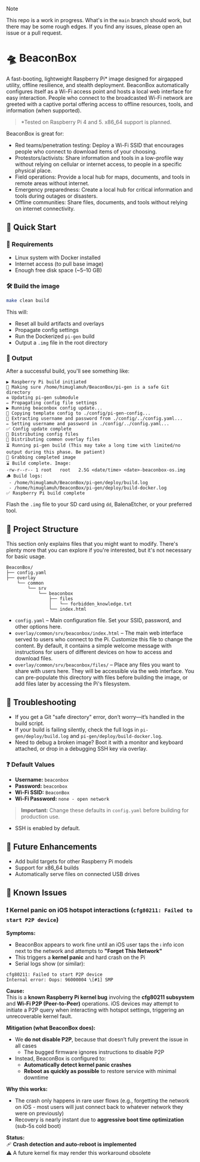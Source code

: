> [!NOTE]
> This repo is a work in progress. What's in the `main` branch should work, but there may be some rough edges. If you find any issues, please open an issue or a pull request.


# 🛸 BeaconBox

A fast-booting, lightweight Raspberry Pi* image designed for airgapped utility, offline resilience, and stealth deployment. BeaconBox automatically configures itself as a Wi-Fi access point and hosts a local web interface for easy interaction. People who connect to the broadcasted Wi-Fi network are greeted with a captive portal offering access to offline resources, tools, and information (when supported).

> *Tested on Raspberry Pi 4 and 5. x86_64 support is planned.

BeaconBox is great for:

- Red teams/penetration testing: Deploy a Wi-Fi SSID that encourages people who connect to download items of your choosing.
- Protestors/activists: Share information and tools in a low-profile way without relying on cellular or internet access, to people in a specific physical place.
- Field operations: Provide a local hub for maps, documents, and tools in remote areas without internet.
- Emergency preparedness: Create a local hub for critical information and tools during outages or disasters.
- Offline communities: Share files, documents, and tools without relying on internet connectivity.

## 🚀 Quick Start

### 🔧 Requirements

- Linux system with Docker installed
- Internet access (to pull base image)
- Enough free disk space (~5–10 GB)

### 🛠️ Build the image

```bash
make clean build
````

This will:

* Reset all build artifacts and overlays
* Propagate config settings
* Run the Dockerized `pi-gen` build
* Output a `.img` file in the root directory

### 📁 Output

After a successful build, you'll see something like:

```
▶️ Raspberry Pi build initiated
🧷 Making sure /home/himuglamuh/BeaconBox/pi-gen is a safe Git directory
♻️ Updating pi-gen submodule
✏️ Propagating config file settings
▶️ Running beaconbox config update...
📂 Copying template config to ./config/pi-gen-config...
🤲 Extracting username and password from ./config/../config.yaml...
✏️ Setting username and password in ./config/../config.yaml...
✅ Config update complete
📂 Distributing config files
📂 Distributing common overlay files
⏳ Running pi-gen build (This may take a long time with limited/no output during this phase. Be patient)
🫱 Grabbing completed image
⌛ Build complete. Image:
-rw-r--r-- 1 root   root   2.5G <date/time> <date>-beaconbox-os.img
🪵 Build logs: 
 - /home/himuglamuh/BeaconBox/pi-gen/deploy/build.log
 - /home/himuglamuh/BeaconBox/pi-gen/deploy/build-docker.log
✅ Raspberry Pi build complete
```

Flash the `.img` file to your SD card using `dd`, BalenaEtcher, or your preferred tool.

## 🧱 Project Structure

This section only explains files that you might want to modify. There's plenty more that you can explore if you're interested, but it's not necessary for basic usage.

```
BeaconBox/
├── config.yaml
├── overlay
    └── common
        └── srv
            └── beaconbox
                ├── files
                │   └── forbidden_knowledge.txt
                └── index.html
```

- `config.yaml` – Main configuration file. Set your SSID, password, and other options here.
- `overlay/common/srv/beaconbox/index.html` – The main web interface served to users who connect to the Pi. Customize this file to change the content. By default, it contains a simple welcome message with instructions for users of different devices on how to access and download files.
- `overlay/common/srv/beaconbox/files/` – Place any files you want to share with users here. They will be accessible via the web interface. You can pre-populate this directory with files before building the image, or add files later by accessing the Pi's filesystem.

## 🐛 Troubleshooting

- If you get a Git "safe directory" error, don’t worry—it’s handled in the build script.
- If your build is failing silently, check the full logs in `pi-gen/deploy/build.log` and `pi-gen/deploy/build-docker.log`.
- Need to debug a broken image? Boot it with a monitor and keyboard attached, or drop in a debugging SSH key via overlay.

### ❓ Default Values 

- **Username:** `beaconbox`
- **Password:** `beaconbox`
- **Wi-Fi SSID:** `BeaconBox`
- **Wi-Fi Password:** `none - open network`
> **Important:** Change these defaults in `config.yaml` before building for production use.
- SSH is enabled by default.

## 🧪 Future Enhancements

- Add build targets for other Raspberry Pi models
- Support for x86_64 builds
- Automatically serve files on connected USB drives 

## 🧨 Known Issues

### ❗ Kernel panic on iOS hotspot interactions (`cfg80211: Failed to start P2P device`)

**Symptoms:**
- BeaconBox appears to work fine until an iOS user taps the `ℹ️` info icon next to the network and attempts to **"Forget This Network"**
- This triggers a **kernel panic** and hard crash on the Pi
- Serial logs show (or similar):
```
cfg80211: Failed to start P2P device
Internal error: Oops: 96000004 \[#1] SMP

```

**Cause:**  
This is a **known Raspberry Pi kernel bug** involving the **cfg80211 subsystem** and **Wi-Fi P2P (Peer-to-Peer)** operations. iOS devices may attempt to initiate a P2P query when interacting with hotspot settings, triggering an unrecoverable kernel fault.

**Mitigation (what BeaconBox does):**
- We **do not disable P2P**, because that doesn’t fully prevent the issue in all cases
  - The bugged firmware ignores instructions to disable P2P
- Instead, BeaconBox is configured to:
  - **Automatically detect kernel panic crashes**
  - **Reboot as quickly as possible** to restore service with minimal downtime

**Why this works:**
- The crash only happens in rare user flows (e.g., forgetting the network on iOS - most users will just connect back to whatever network they were on previously)
- Recovery is nearly instant due to **aggressive boot time optimization** (sub-5s cold boot)

**Status:**  
🩹 **Crash detection and auto-reboot is implemented**  
⚠️ A future kernel fix may render this workaround obsolete

